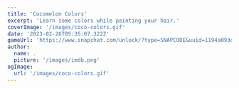 ```yaml
---
title: 'Cocomelon Colors'
excerpt: 'Learn some colors while painting your hair.'
coverImage: '/images/coco-colors.gif'
date: '2023-02-26T05:35:07.322Z'
gameUrl: 'https://www.snapchat.com/unlock/?type=SNAPCODE&uuid=1194a093db3d4286b6fbacf025f59c92&metadata=01'
author:
  name: .
  picture: '/images/imdb.png'
ogImage:
  url: '/images/coco-colors.gif'
---
```


